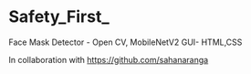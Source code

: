 # Safety_First_
Face Mask Detector - Open CV, MobileNetV2
                     GUI- HTML,CSS

In collaboration with https://github.com/sahanaranga


